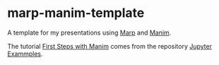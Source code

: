 # marp-manim-template

A template for my presentations using [Marp](https://github.com/marp-team/marp) and [Manim](https://www.manim.community).

The tutorial [First Steps with Manim](../blob/master/LICENSE/First%20Steps%20with%20Manim.ipynb) comes from the repository [Jupyter Exammples](https://github.com/ManimCommunity/jupyter_examples).

